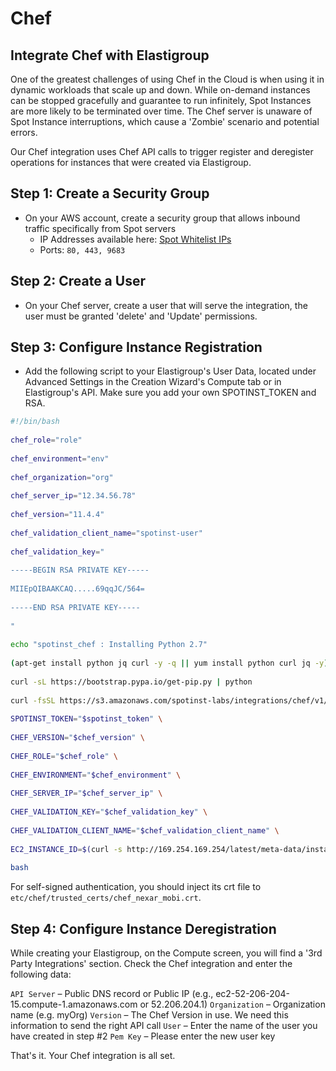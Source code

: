 # Chef

## Integrate Chef with Elastigroup

One of the greatest challenges of using Chef in the Cloud is when using it in dynamic workloads that scale up and down. While on-demand instances can be stopped gracefully and guarantee to run infinitely, Spot Instances are more likely to be terminated over time. The Chef server is unaware of Spot Instance interruptions, which cause a 'Zombie' scenario and potential errors.

Our Chef integration uses Chef API calls to trigger register and deregister operations for instances that were created via Elastigroup.

## Step 1: Create a Security Group

- On your AWS account, create a security group that allows inbound traffic specifically from Spot servers
  - IP Addresses available here: [Spot Whitelist IPs](administration/api/whitelist-ips.md)
  - Ports: `80, 443, 9683`

## Step 2: Create a User

- On your Chef server, create a user that will serve the integration, the user must be granted 'delete' and 'Update' permissions.

## Step 3: Configure Instance Registration

- Add the following script to your Elastigroup's User Data, located under Advanced Settings in the Creation Wizard's Compute tab or in Elastigroup's API. Make sure you add your own SPOTINST_TOKEN and RSA.

```bash
#!/bin/bash
﻿
chef_role="role"
﻿
chef_environment="env"
﻿
chef_organization="org"
﻿
chef_server_ip="12.34.56.78"
﻿
chef_version="11.4.4"
﻿
chef_validation_client_name="spotinst-user"
﻿
chef_validation_key="
﻿
-----BEGIN RSA PRIVATE KEY-----
﻿
MIIEpQIBAAKCAQ.....69qqJC/564=
﻿
-----END RSA PRIVATE KEY-----
﻿
"
﻿
echo "spotinst_chef : Installing Python 2.7"
﻿
(apt-get install python jq curl -y -q || yum install python curl jq -y) 2>/dev/null
﻿
curl -sL https://bootstrap.pypa.io/get-pip.py | python
﻿
curl -fsSL https://s3.amazonaws.com/spotinst-labs/integrations/chef/v1/init.sh | \
﻿
SPOTINST_TOKEN="$spotinst_token" \
﻿
CHEF_VERSION="$chef_version" \
﻿
CHEF_ROLE="$chef_role" \
﻿
CHEF_ENVIRONMENT="$chef_environment" \
﻿
CHEF_SERVER_IP="$chef_server_ip" \
﻿
CHEF_VALIDATION_KEY="$chef_validation_key" \
﻿
CHEF_VALIDATION_CLIENT_NAME="$chef_validation_client_name" \
﻿
EC2_INSTANCE_ID=$(curl -s http://169.254.169.254/latest/meta-data/instance-id) \
﻿
bash
```

For self-signed authentication, you should inject its crt file to `etc/chef/trusted_certs/chef_nexar_mobi.crt`.

## Step 4: Configure Instance Deregistration

While creating your Elastigroup, on the Compute screen, you will find a '3rd Party Integrations' section. Check the Chef integration and enter the following data:

`API Server` – Public DNS record or Public IP (e.g., ec2-52-206-204-15.compute-1.amazonaws.com or 52.206.204.1)
`Organization` – Organization name (e.g. myOrg)
`Version` – The Chef Version in use. We need this information to send the right API call
`User` – Enter the name of the user you have created in step #2
`Pem Key` – Please enter the new user key

That's it. Your Chef integration is all set.
